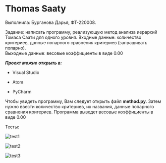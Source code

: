 # Thomas Saaty

Выполнила: Бурганова Дарья, ФТ-220008.

Задание: написать программу, реализующую метод анализа иерархий Томаса Саати для одного уровня.
Входные данные: количество критериев, данные попарного сравнения критериев (запрашивать попарно).  
Выходные данные: весовые коэффициенты в виде 0.00 

***Проект можно открыть в:***

- Visual Studio 

- Atom
  
- PyCharm

Чтобы увидеть программу, Вам следует открыть файл **method.py**. Затем нужно ввести количество критериев, их названия, данные попарного сравнения критериев. Программа выведет  весовые коэффициенты в виде 0.00

Тесты:

![test1](https://sun9-11.userapi.com/impg/pNHsn5bM70CCrXjtT3QFFQQMQ9nb94bCM543ZQ/pRHpH8jbKvc.jpg?size=708x447&quality=96&sign=41cde2daf35f78aab3c886be49109586&type=album)

![test2](https://sun9-16.userapi.com/impg/eRhpavpdU6doKWCd6XAb_qYXx2qdyaZvCYixSw/H4TpjZyWbB0.jpg?size=781x676&quality=96&sign=cc313c9d8a1a5e2ada72c80166671d80&type=album)

![test3](https://sun9-22.userapi.com/impg/JhxJj3GvdFVmn-DgEg5VMi7fBvVyXluiBf8_EA/sDSy8ecg7AU.jpg?size=749x601&quality=96&sign=729680049c4fc1f1bcd8e8478572957e&type=album)